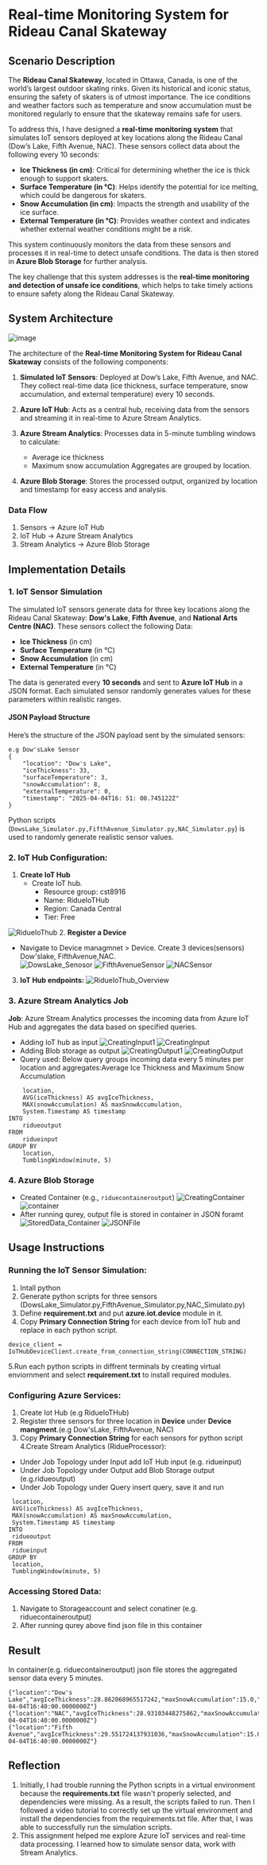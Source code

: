 # Real-time Monitoring System for Rideau Canal Skateway

## Scenario Description

The **Rideau Canal Skateway**, located in Ottawa, Canada, is one of the world’s largest outdoor skating rinks. Given its historical and iconic status, ensuring the safety of skaters is of utmost importance. The ice conditions and weather factors such as temperature and snow accumulation must be monitored regularly to ensure that the skateway remains safe for users.

To address this, I have designed a **real-time monitoring system** that simulates IoT sensors deployed at key locations along the Rideau Canal (Dow’s Lake, Fifth Avenue, NAC). These sensors collect data about the following every 10 seconds:

- **Ice Thickness (in cm)**: Critical for determining whether the ice is thick enough to support skaters.
- **Surface Temperature (in °C)**: Helps identify the potential for ice melting, which could be dangerous for skaters.
- **Snow Accumulation (in cm)**: Impacts the strength and usability of the ice surface.
- **External Temperature (in °C)**: Provides weather context and indicates whether external weather conditions might be a risk.

This system continuously monitors the data from these sensors and processes it in real-time to detect unsafe conditions. The data is then stored in **Azure Blob Storage** for further analysis.

The key challenge that this system addresses is the **real-time monitoring and detection of unsafe ice conditions**, which helps to take timely actions to ensure safety along the Rideau Canal Skateway.

## System Architecture

![image](https://github.com/user-attachments/assets/d0d6d836-f8b3-44e4-a000-11a44202f170)

The architecture of the **Real-time Monitoring System for Rideau Canal Skateway** consists of the following components:

1. **Simulated IoT Sensors**: Deployed at Dow’s Lake, Fifth Avenue, and NAC. They collect real-time data (ice thickness, surface temperature, snow accumulation, and external temperature) every 10 seconds.

2. **Azure IoT Hub**: Acts as a central hub, receiving data from the sensors and streaming it in real-time to Azure Stream Analytics.

3. **Azure Stream Analytics**: Processes data in 5-minute tumbling windows to calculate:
   - Average ice thickness
   - Maximum snow accumulation
   Aggregates are grouped by location.

4. **Azure Blob Storage**: Stores the processed output, organized by location and timestamp for easy access and analysis.

### Data Flow

1. Sensors → Azure IoT Hub  
2. IoT Hub → Azure Stream Analytics  
3. Stream Analytics → Azure Blob Storage  

## Implementation Details

### 1. IoT Sensor Simulation

The simulated IoT sensors generate data for three key locations along the Rideau Canal Skateway: **Dow's Lake**, **Fifth Avenue**, and **National Arts Centre (NAC)**. These sensors collect the following Data:
- **Ice Thickness** (in cm)
- **Surface Temperature** (in °C)
- **Snow Accumulation** (in cm)
- **External Temperature** (in °C)

The data is generated every **10 seconds** and sent to **Azure IoT Hub** in a JSON format. Each simulated sensor randomly generates values for these parameters within realistic ranges.

#### JSON Payload Structure

Here’s the structure of the JSON payload sent by the simulated sensors:
```
e.g Dow'sLake Sensor
{
    "location": "Dow's Lake",
    "iceThickness": 33,
    "surfaceTemperature": 3,
    "snowAccumulation": 8,
    "externalTemperature": 0,
    "timestamp": "2025-04-04T16: 51: 00.745122Z"
}
```
Python scripts (`DowsLake_Simulator.py,FifthAvenue_Simulator.py,NAC_Simulator.py`) is used to randomly generate realistic sensor values.

### 2. IoT Hub Configuration:

1. **Create IoT Hub**
   - Create IoT hub.
     - Resource group: cst8916
     - Name: RidueIoTHub
     - Region: Canada Central
     - Tier: Free

![RidueIoThub](https://github.com/user-attachments/assets/fbbc466f-378a-4e45-bbdf-af65f914622b)
2. **Register a Device**
   -  Navigate to Device managmnet > Device. Create 3 devices(sensors) Dow'slake, FifthAvenue,NAC.   
![DowsLake_Senosor](https://github.com/user-attachments/assets/32f28271-5521-4fd8-9057-72f0467510c8)
![FifthAvenueSensor](https://github.com/user-attachments/assets/cedfc58d-3f55-4a14-b09d-3c793bb5c412)
![NACSensor](https://github.com/user-attachments/assets/6611b308-c6f7-4e37-a6ea-df81e879e8a4)

 3. **IoT Hub endpoints:**
![RidueIoThub_Overview](https://github.com/user-attachments/assets/7ec20617-eded-486f-ac7a-f81ca973a369)

### 3. Azure Stream Analytics Job

**Job**: Azure Stream Analytics processes the incoming data from Azure IoT Hub and aggregates the data based on specified queries.

- Adding IoT hub as input
![CreatingInput1](https://github.com/user-attachments/assets/86f8f62d-1ca0-4973-af42-113bdb3284c5)
![CreatingInput](https://github.com/user-attachments/assets/564654ba-a4a3-4fe8-b94d-c2244c0446e1)
- Adding Blob storage as output
 ![CreatingOutput1](https://github.com/user-attachments/assets/22317509-56fd-4013-85b5-e9b13c60844f)
![CreatingOutput](https://github.com/user-attachments/assets/04878678-5c1f-42d9-a8e7-639167e6872d)
- Query used:
Below query groups incoming data every 5 minutes per location and aggregates:Average Ice Thickness and Maximum Snow Accumulation
```SELECT
    location,
    AVG(iceThickness) AS avgIceThickness,
    MAX(snowAccumulation) AS maxSnowAccumulation,
    System.Timestamp AS timestamp
INTO
    ridueoutput
FROM
    ridueinput
GROUP BY
    location,
    TumblingWindow(minute, 5)
```


### 4. Azure Blob Storage

- Created Container (e.g., `riduecontaineroutput`)
![CreatingContainer](https://github.com/user-attachments/assets/88572690-cde1-4ff6-bca4-c49ac96ef065)
![container](https://github.com/user-attachments/assets/1cac32fe-8974-456d-b479-b6e045894b92)
- After running qurey, output file is stored in container in JSON foramt
![StoredData_Container](https://github.com/user-attachments/assets/3c9f24a5-06d8-4414-97fe-52810d5ceea3)
![JSONFile](https://github.com/user-attachments/assets/2dfff3d2-a3b2-4b85-9863-c1e8d769930a)

## Usage Instructions
### Running the IoT Sensor Simulation:
1. Intall python
2. Generate python scripts for three sensors (DowsLake_Simulator.py,FifthAvenue_Simulator.py,NAC_Simulato.py)
3. Define **requirement.txt** and put **azure.iot.device** module in it.
4. Copy **Primary Connection String** for each device from IoT hub and replace in each python script.
```CONNECTION_STRING = "HostName=RidueIoTHub.azure-devices.net;DeviceId=Dow'sLake;SharedAccessKey=mQRuBBxABqxiPwuZ4YjvJLlvwTqjbakYMM3MUfwo2Po="
device_client = IoTHubDeviceClient.create_from_connection_string(CONNECTION_STRING)
```
5.Run each python scripts in diffrent terminals by creating virtual enviornment and select **requirement.txt** to install required modules.

### Configuring Azure Services:
1. Create Iot Hub (e.g RidueIoTHub)
2. Register three sensors for three location in **Device** under **Device mangment**.(e.g Dow'sLake, FifthAvenue, NAC)
3. Copy **Primary Connection String** for each sensors for python script
4.Create Stream Analytics (RidueProcessor):
  - Under Job Topology under Input add IoT Hub input (e.g. ridueinput)
  - Under Job Topology under Output add Blob Storage output (e.g.ridueoutput)
  - Under Job Topology under Query insert query, save it and run
   ```SELECT
    location,
    AVG(iceThickness) AS avgIceThickness,
    MAX(snowAccumulation) AS maxSnowAccumulation,
    System.Timestamp AS timestamp
INTO
    ridueoutput
FROM
    ridueinput
GROUP BY
    location,
    TumblingWindow(minute, 5)
```

### Accessing Stored Data:
1. Navigate to Storageaccount and select conatiner (e.g. riduecontaineroutput)
2. After running qurey above find json file in this container
   
## Result
In container(e.g. riduecontaineroutput) json file stores the aggregated sensor data every 5 minutes.
```
{"location":"Dow's
Lake","avgIceThickness":28.862068965517242,"maxSnowAccumulation":15.0,"timestamp":"2025-04-04T16:40:00.0000000Z"}
{"location":"NAC","avgIceThickness":28.93103448275862,"maxSnowAccumulation":13.0,"timestamp":"2025-04-04T16:40:00.0000000Z"}
{"location":"Fifth Avenue","avgIceThickness":29.551724137931036,"maxSnowAccumulation":15.0,"timestamp":"2025-04-04T16:40:00.0000000Z"}
```
## Reflection
1. Initially, I had trouble running the Python scripts in a virtual environment because the **requirements.txt** file wasn't properly selected, and dependencies were missing. As a result, the scripts failed to run. Then I followed a video tutorial to correctly set up the virtual environment and install the dependencies from the requirements.txt file. After that, I was able to successfully run the simulation scripts.
2. This assignment helped me explore Azure IoT services and real-time data processing. I learned how to simulate sensor data, work with Stream Analytics.
